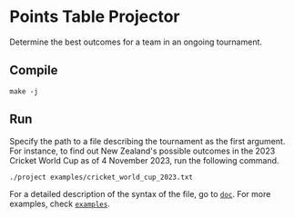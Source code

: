 # Points Table Projector
Determine the best outcomes for a team in an ongoing tournament.

## Compile
```console
make -j
```

## Run
Specify the path to a file describing the tournament as the first argument. For instance, to find out New Zealand's
possible outcomes in the 2023 Cricket World Cup as of 4 November 2023, run the following command.
```console
./project examples/cricket_world_cup_2023.txt
```

For a detailed description of the syntax of the file, go to [`doc`](doc). For more examples, check
[`examples`](examples).
